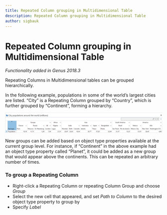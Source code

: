 ```yaml
---
title: Repeated Column grouping in Multidimensional Table
description: Repeated Column grouping in Multidimensional Table
author: sigbauk
---
```

# Repeated Column grouping in Multidimensional Table

*Functionality added in Genus 2018.3*

Repeating Columns in Multidimensional tables can be grouped hierarchically.

In the following example, populations in some of the world’s largest cities are listed. “City” is a Repeating Column grouped by “Country”, which is further grouped by “Continent”, forming a hierarchy.

![Column_Grouping_Multidimensional_Table__Group_Repeating_Columns.png](media/Column_Grouping_Multidimensional_Table__Group_Repeating_Columns.png)

New groups can be added based on object type properties available at the current group level. For instance, if “Continent” in the above example had an object type property called “Planet”, it could be added as a new group that would appear above the continents. This can be repeated an arbitrary number of times.

### To group a Repeating Column
-	Right-click a Repeating Column or repeating Column Group and choose *Group*
-	Select the new cell that appeared, and set *Path to Column* to the desired object type property to group by
-	Specify *Label*